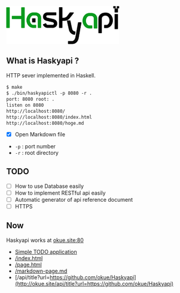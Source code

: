 <img src="https://raw.githubusercontent.com/okue/Haskyapi/master/html/img/logo.png" width="60%">

## What is Haskyapi ?

HTTP sever implemented in Haskell.

```
$ make
$ ./bin/haskyapictl -p 8080 -r .
port: 8080 root: .
listen on 8080
http://localhost:8080/
http://localhost:8080/index.html
http://localhost:8080/hoge.md
```

- [x] Open Markdown file
- `-p` : port number
- `-r` : root directory

## TODO

- [ ] How to use Database easily
- [ ] How to implement RESTful api easily
- [ ] Automatic generator of api reference document
- [ ] HTTPS

## Now

Haskyapi works at [okue.site:80](http://okue.site/)

- [Simple TODO application](http://okue.site/vv/ftodo/)
- [/index.html](http://okue.site/)
- [/page.html](http://okue.site/page.html)
- [/markdown-page.md](http://okue.site/markdown-page.md)
- [/api/title?url=https://github.com/okue/Haskyapi](http://okue.site/api/title?url=https://github.com/okue/Haskyapi)
